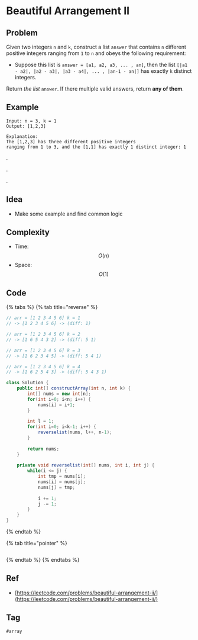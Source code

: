 # Beautiful Arrangement II

## Problem

Given two integers `n` and `k`, construct a list `answer` that contains `n` different positive integers ranging from `1` to `n` and obeys the following requirement:

* Suppose this list is `answer = [a1, a2, a3, ... , an]`, then the list `[|a1 - a2|, |a2 - a3|, |a3 - a4|, ... , |an-1 - an|]` has exactly `k` distinct integers.

Return _the list_ `answer`. If there multiple valid answers, return **any of them**.



## Example

```text
Input: n = 3, k = 1
Output: [1,2,3]

Explanation: 
The [1,2,3] has three different positive integers 
ranging from 1 to 3, and the [1,1] has exactly 1 distinct integer: 1
```

.

.

.



## Idea

* Make some example and find common logic

## Complexity

* Time: $$O(n)$$
* Space: $$O(1)$$

## Code 

{% tabs %}
{% tab title="reverse" %}
```java
// arr = [1 2 3 4 5 6] k = 1
// -> [1 2 3 4 5 6] -> (diff: 1)

// arr = [1 2 3 4 5 6] k = 2
// -> [1 6 5 4 3 2] -> (diff: 5 1)

// arr = [1 2 3 4 5 6] k = 3
// -> [1 6 2 3 4 5] -> (diff: 5 4 1)

// arr = [1 2 3 4 5 6] k = 4
// -> [1 6 2 5 4 3] -> (diff: 5 4 3 1)

class Solution {
    public int[] constructArray(int n, int k) {
        int[] nums = new int[n];
        for(int i=0; i<n; i++) {
            nums[i] = i+1;
        }
        
        int l = 1;
        for(int i=0; i<k-1; i++) {
            reverselist(nums, l++, n-1);
        }
        
        return nums;
    }
    
    private void reverselist(int[] nums, int i, int j) {
        while(i <= j) {
            int tmp = nums[i];
            nums[i] = nums[j];
            nums[j] = tmp;
            
            i += 1;
            j -= 1;
        }
    }
}
```
{% endtab %}

{% tab title="pointer" %}
```

```
{% endtab %}
{% endtabs %}

## Ref

* [https://leetcode.com/problems/beautiful-arrangement-ii/](https://leetcode.com/problems/beautiful-arrangement-ii/)

## Tag

`#array`

